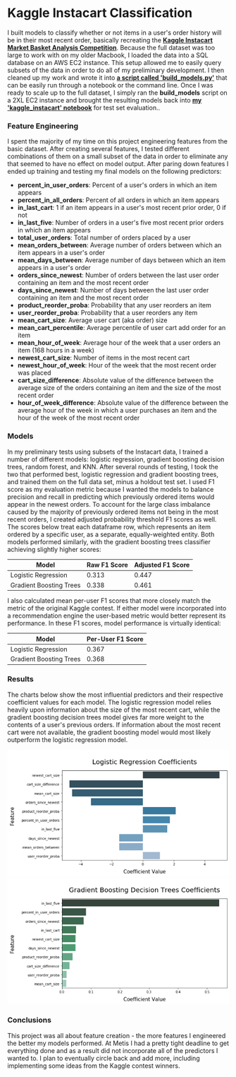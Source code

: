# Kaggle Instacart Classification

I built models to classify whether or not items in a user's order history will be in their most recent order, basically recreating the [**Kaggle Instacart Market Basket Analysis Competition**](https://www.kaggle.com/c/instacart-market-basket-analysis/overview/description). Because the full dataset was too large to work with on my older Macbook, I loaded the data into a SQL database on an AWS EC2 instance. This setup allowed me to easily query subsets of the data in order to do all of my preliminary development. I then cleaned up my work and wrote it into [**a script called 'build_models.py'**](code/build_models.py) that can be easily run through a notebook or the command line. Once I was ready to scale up to the full dataset, I simply ran the **build_models** script on a 2XL EC2 instance and brought the resulting models back into [**my 'kaggle_instacart' notebook**](kaggle_instacart.ipynb) for test set evaluation..

### Feature Engineering

I spent the majority of my time on this project engineering features from the basic dataset. After creating several features, I tested different combinations of them on a small subset of the data in order to eliminate any that seemed to have no effect on model output. After paring down features I ended up training and testing my final models on the following predictors:
* **percent_in_user_orders**: Percent of a user's orders in which an item appears
* **percent_in_all_orders**: Percent of all orders in which an item appears
* **in_last_cart**: 1 if an item appears in a user's most recent prior order, 0 if not
* **in_last_five**: Number of orders in a user's five most recent prior orders in which an item appears
* **total_user_orders**: Total number of orders placed by a user
* **mean_orders_between**: Average number of orders between which an item appears in a user's order
* **mean_days_between**: Average number of days between which an item appears in a user's order
* **orders_since_newest**: Number of orders between the last user order containing an item and the most recent order
* **days_since_newest**: Number of days between the last user order containing an item and the most recent order
* **product_reorder_proba**: Probability that any user reorders an item
* **user_reorder_proba**: Probability that a user reorders any item
* **mean_cart_size**: Average user cart (aka order) size
* **mean_cart_percentile**: Average percentile of user cart add order for an item
* **mean_hour_of_week**: Average hour of the week that a user orders an item (168 hours in a week)
* **newest_cart_size**: Number of items in the most recent cart
* **newest_hour_of_week**: Hour of the week that the most recent order was placed
* **cart_size_difference**: Absolute value of the difference between the average size of the orders containing an item and the size of the most recent order
* **hour_of_week_difference**: Absolute value of the difference between the average hour of the week in which a user purchases an item and the hour of the week of the most recent order

### Models

In my preliminary tests using subsets of the Instacart data, I trained a number of different models: logistic regression, gradient boosting decision trees, random forest, and KNN. After several rounds of testing, I took the two that performed best, logistic regression and gradient boosting trees, and trained them on the full data set, minus a holdout test set. I used F1 score as my evaluation metric because I wanted the models to balance precision and recall in predicting which previously ordered items would appear in the newest orders. To account for the large class imbalance caused by the majority of previously ordered items not being in the most recent orders, I created adjusted probability threshold F1 scores as well. The scores below treat each dataframe row, which represents an item ordered by a specific user, as a separate, equally-weighted entity. Both models performed similarly, with the gradient boosting trees classifier achieving slightly higher scores:

| Model                   | Raw F1 Score | Adjusted F1 Score |
| ----------------------- | ------------ | ----------------- |
| Logistic Regression     | 0.313        | 0.447             |
| Gradient Boosting Trees | 0.338        | 0.461             |

I also calculated mean per-user F1 scores that more closely match the metric of the original Kaggle contest. If either model were incorporated into a recommendation engine the user-based metric would better represent its performance. In these F1 scores, model performance is virtually identical:

| Model                   | Per-User F1 Score |
| ----------------------- | ----------------- |
| Logistic Regression     | 0.367             |
| Gradient Boosting Trees | 0.368             |

### Results

The charts below show the most influential predictors and their respective coefficient values for each model. The logistic regression model relies heavily upon information about the size of the most recent cart, while the gradient boosting decision trees model gives far more weight to the contents of a user's previous orders. If information about the most recent cart were not available, the gradient boosting model would most likely outperform the logistic regression model.

![logistic regression model coefficients](img/lrm_coef.png)
![gradient boosting decision trees model coefficients](img/gbm_coef.png)

### Conclusions

This project was all about feature creation - the more features I engineered the better my models performed. At Metis I had a pretty tight deadline to get everything done and as a result did not incorporate all of the predictors I wanted to. I plan to eventually circle back and add more, including implementing some ideas from the Kaggle contest winners.
